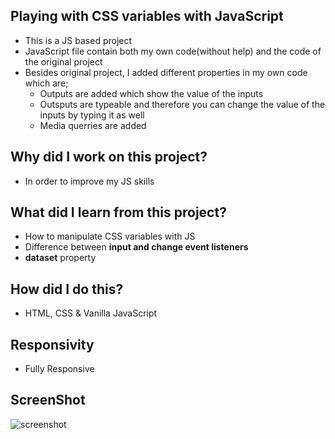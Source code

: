 ## Playing with CSS variables with JavaScript
- This is a JS based project
- JavaScript file contain both my own code(without help) and the code of the original project
- Besides original project, I added different properties in my own code which are;
    - Outputs are added which show the value of the inputs
    - Outsputs are typeable and therefore you can change the value of the inputs by typing it as well
    - Media querries are added
## Why did I work on this project?
- In order to improve my JS skills

## What did I learn from this project?
- How to manipulate CSS variables with JS
- Difference between **input and change event listeners**
- **dataset** property

## How did I do this?
- HTML, CSS & Vanilla JavaScript

## Responsivity
- Fully Responsive

## ScreenShot
![screenshot](https://user-images.githubusercontent.com/72968539/113717746-3a548d00-96ec-11eb-8c26-419882badfad.png)
